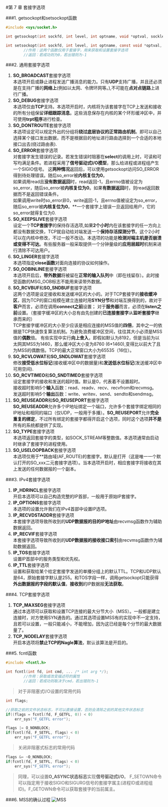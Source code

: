 #第 7 章  套接字选项


###1. getsockopt和setsockopt函数
```C
#include <sys/socket.h>

int getsockopt(int sockfd, int level, int optname, void *optval, socklen_t *optlen);

int setsockopt(int sockfd, int level, int optname, const void *optval, socklen_t optlen);
		//作用：这两个函数仅用于套接字，用来获取和设置套接字选项
		//返回：若成功则为0，若出错则为-1
```	


###2. 通用套接字选项
>
1. **SO_BROADCAST**套接字选项   
本选项开启或静止进程发送广播消息的能力。只有**UDP**支持广播，并且还必须是在支持广播的**网络上**(例如以太网、令牌环网等。),不可能在**点对点链路**上进行广播。   
2. **SO_DEBUG**套接字选项    
本选项仅由**TCP**支持。本选项开启时，内核将为该套接字在TCP上发送和接收的所有分组保留**详细跟踪消息**。这些消息保存在内核的某个环形缓冲区中，并可使用**trpt程序**进行检查。    
3. **SO_DONTROUTE**套接字选项   
本选项设定可以规定外出的分组将**绕过底层协议的正常路由机制**。即可以自己选择某个接口发出数据，而不是根据目的地址进行路由选择到一个合适的本地接口出去(绕过路由表).   
4. **SO_ERROR**套接字选项   
对套接字发生错误的记录。若发生错误时阻塞在**select**的调用上时，可读和可写均满足条件。若进程采用了**信号驱动式I/O模型**，那么给进程或进程组产生一个SIGIO信号。
这**两种情况**返回后，可以使用getsockopt访问SO_ERROR得到待处理错误。随后so_error被**内核复位为0**。  
如果调用read且**没有数据返回**时，read返回-1，且errno值被设定为so_error，随后so_error被**内核复位为0**。如果**有数据返回**时，则read返回数据而不是返回错误条件。   
如果调用write时so_error非0，write返回-1，且errno值被设定为so_error，随后so_error被**内核复位为0**。**一个套接字上错误一旦返回给用户，它的so_error就得复位为0.   
5. **SO_KEEPSLIVE**套接字选项   
设定一个**TCP套接字**的保持存活选项,如果**2个小时**内在该套接字的任一方向上都没有数据交换，TCP就自动给对端发送一个**保持存活探测分节**。这个2小时可以在内核中修改，不过一般不改动。本选项的功能是**检测对端主机是否崩溃或变得不可达**。有些服务器一般采取提供一个分钟量级的**应用层超时**机制来进行清除不可达用户。    
6. **SO_LINGER**套接字选项   
本选项指定**close函数**对面向连接的协议如何操作。    
7. **SO_OOBINLINE**套接字选项  
本选项开启后，**带外数据**将被留在**正常的输入队列**中（即在线留存）。此时接受函数的MSG_OOB标志不能用来读带外数据。   
8. **SO_RCVBUF**和**SO_SNDBUF**套接字选项  
这两个选项是设定接收和发送缓冲区的大小的。对于TCP套接字的**接收缓冲区**，因为TCP的窗口规模在建立连接时用**SYN分节**和对端互换得到的，故对于**客户**而言，必须在调用**connect之前**设置；
对于**服务器**而言，必须在**listen之前**设置。（套接字缓冲区的大小总有由先创建的**已连接套接字**从**监听套接字**继承而来的）    
TCP套接字缓冲区的大小至少应该是相应连接的MSS值的**四倍**，其中之一的依据是TCP快速恢复算法机制。为避免浪费缓冲区空间，往往其大小必须是MSS值的**偶数**倍。
有些实现中实行**向上舍入**，即假如默认为8192，但是当前为以太网其MSS为1460，那么缓冲区大小变为8760 (6*1460),变得比以前大了且为MSS的偶数倍。TCP的最大正常窗口大小为65535（16位）。
9. **SO_RCVLOWAT**和**SO_SNDLOWAT**套接字选项  
修改**接受低水位标记**(接收缓冲区中的数据量)和**发送低水位标记**(发送缓冲区中可用空间).     
10. **SO_RCVTIMEO**和**SO_SNDTIMEO**套接字选项  
设定套接字的接收和发送的超时值。默认是0，代表着不设置超时。      
接收超时影响5个**输入**函数：read、readv、recv、recvfrom和recvmsg。   
发送超时影响5个**输出**函数：write、writev、send、sendto和sendmsg。    
11. **SO_REUSEADDR**和**SO_REUSEPORT**套接字选项   
**SO_REUSEADDR**允许多个IP地址绑定一个端口，允许多个套接字绑定相同的IP地址和相同的端口（仅UDP，一般用于多播）。**SO_REUSEPORT**允许**完全重复的绑定**，不过所有绑定的套接字都得开启这个选项，同时这个选项**并不是**所有的系统都提供了实现。   
12. **SO_TYPE**套接字选项   
本选项返回套接字的类型，如SOCK_STREAM等整数值。本选项通常由启动时继承了套接字的进程使用。    
13. **SO_USELOOPBACK**套接字选项   
本选项仅用于**路由域(AF_ROUTE)的套接字。默认是打开（这是唯一一个默认打开的SO_xxx二元套接字选项）。当本选项开启时，相应套接字将接收在其上发送的任何数据报的一个副本。   


###3. IPv4套接字选项   
>
1. **IP_HDRINCL**套接字选项    
开启本选项可以自己构造完整的IP首部，一般用于原始IP套接字。   
2. **IP_OPTIONS**套接字选项  
本选项的设置允许我们在IPv4首部中设置IP选项。   
3. **IP_RECVDSTADDR**套接字选项   
本套接字选项导致所收到的**UDP数据报的目的IP地址**由recvmsg函数作为辅助数据返回。   
4. **IP_RECVIF**套接字选项  
本套接字选项导致所收到的**UDP数据报的接收接口索引**由recvmsg函数作为辅助数据返回。    
5. **IP_TOS**套接字选项   
设置IP首部中的服务类型和优先权。    
6. **IP_TTL**套接字选项   
设置和获取给某个给定套接字发送的单播分组上的默认TTL。TCP和UDP默认是64，原始套接字默认是255。和TOS字段一样，调用getsockopt只能获得**外出数据报的字段的默认值**，**接收到**的IP数据报**无法获取**。     


###4. TCP套接字选项  
>
1. **TCP_MAXSEG**套接字选项   
通过本选项可以获取和设置TCP连接的最大分节大小（MSS）。一般都是建立连接时，对方使用SYN通告的。通过其选项设置MSS有的实现中不一定支持，且若可以设置，一般只能减小，不能增加，因为这已经是每个分节的最大数据量了。   
2. **TCP_NODELAY**套接字选项   
开启本选项将**禁止TCP的Nagle算法**，默认该算法是开启的。   


###5. fcntl函数  
```C
#include <fcntl.h>

int fcntl(int fd, int cmd, ... /* int arg */);
		//作用：获取或改变描述符的属性
		//返回：若成功则取决于cmd，若出错则为-1
```

> 对于非阻塞式I/O设置的常用代码    

```C
int flags;

//获取之前的文件状态标志，不可以直接设置，否则会清除之前的其他文件状态标志   
if((flags = fcntl(fd, F_GETFL, 0)) < 0)
	err_sys("F_GETFL error");

flags |= O_NONBLOCK;  
if(fcntl(fd, F_SETFL, flags) < 0)
	err_sys("F_GETFL error");

```

> 关闭非阻塞式标志的常用代码   

```C
flags &= ~O_NONBLOCK;
if(fcntl(fd, F_SETFL, flags) < 0)
	err_sys("F_SETFL error");
```

> 同理，可以设置**O_ASYNC状态标志**实现**信号驱动式I/O**。 F_SETOWN命令可以指定用于接收SIGIO和SIGURG信号的套接字属主(进程ID或进程组ID)。F_GETOWN命令可以获取套接字的当前属主。   


###6. MSS的确认过程
![MSS](http://support.huawei.com/ecommunity/showimage-10046033-10000035-3dc1c985b373f42e71487a9fde7992d7.jpg)















